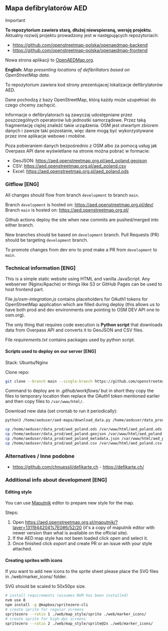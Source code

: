 ## Mapa defibrylatorów AED

> [!IMPORTANT]
> 
> **To repozytorium zawiera starą, dłużej niewspieraną, wersję projektu.** \
> Aktualny rozwój projektu prowadzony jest w następujących repozytoriach:
> 
> - https://github.com/openstreetmap-polska/openaedmap-backend
> - https://github.com/openstreetmap-polska/openaedmap-frontend
>
> Nowa strona aplikacji to [OpenAEDMap.org](https://openaedmap.org).

__English:__ _Map presenting locations of defibrillators based on OpenStreetMap data._

To repozytorium zawiera kod strony prezentujacej lokalizacje defibrylatorów AED.

Dane pochodzą z bazy OpenStreetMap, którą każdy może uzupełniać do czego chcemy zachęcić.

Informacje o defibrylatorach są zawyczaj udostępniane przez poszczególnych operatorów lub jednostki samorządowe.
Przez taką fragmentację ciężej znaleźć takie urządzenia.
OSM jest otwartym zbiorem danych i zawsze taki pozostanie, więc dane mogą być wykorzystywane przez inne aplikacje webowe i mobilne.

Poza pobieraniem danych bezpośrednio z OSM albo za pomocą usług jak Overpass API dane wyświetlane na stronie można pobrać w formacie:
- GeoJSON: https://aed.openstreetmap.org.pl/aed_poland.geojson
- CSV: https://aed.openstreetmap.org.pl/aed_poland.csv
- Excel: https://aed.openstreetmap.org.pl/aed_poland.ods

### Gitflow [ENG]

All changes should flow from branch `development` to branch `main`.

Branch `development` is hosted on: https://aed.openstreetmap.org.pl/dev/
Branch `main` is hosted on: https://aed.openstreetmap.org.pl/

Github actions deploy the site when new commits are pushed/merged into either branch.

New branches should be based on `development` branch.
Pull Requests (PR) should be targeting `development` branch.

To promote changes from dev env to prod make a PR from `development` to `main`.

### Technical information [ENG]

This is a simple static website using HTML and vanilla JavaScript.
Any webserver (Nginx/Apache) or things like S3 or GitHub Pages can be used to host frontend part.

File _js/osm-integration.js_ contains placeholders for OAuth1 tokens for OpenStreetMap application which are filled during deploy (this allows us to have both prod and dev environments one pointing to OSM DEV API one to osm.org).

The only thing that requires code execution is __Python script__ that downloads data from Overpass API and converts it to GeoJSON and CSV files.

File _requirements.txt_ contains packages used by python script.

#### Scripts used to deploy on our server [ENG]

Stack: Ubuntu/Nginx

Clone repo:
```bash
git clone --branch main --single-branch https://github.com/openstreetmap-polska/aed-mapa.git /home/aeduser/aed-mapa/
```

Command to deploy are in _.github/workflows/_ but in short they copy the files to temporary location then replace the OAuth1 token mentioned earlier and then copy files to `/var/www/html/`.

Download new data (set crontab to run it periodically):
```bash
python3 /home/aeduser/aed-mapa/download_data.py /home/aeduser/data_prod/ /home/aeduser/

cp /home/aeduser/data_prod/aed_poland.ods /var/www/html/aed_poland.ods
cp /home/aeduser/data_prod/aed_poland.geojson /var/www/html/aed_poland.geojson
cp /home/aeduser/data_prod/aed_poland_metadata.json /var/www/html/aed_poland_metadata.json
cp /home/aeduser/data_prod/aed_poland.csv /var/www/html/aed_poland.csv
```

### Alternatives / Inne podobne

* https://github.com/chnuessli/defikarte.ch - https://defikarte.ch/


### Additional info about development [ENG]

#### Editing style

You can use [Maputnik](https://maputnik.github.io/) editor to prepare new style for the map.

Steps:
1. Open https://aed.openstreetmap.org.pl/maputnik/?layer=1311944204%7E0#6/52/20 (it's a copy of maputnik editor with newer version than what is available on the official site).
2. If the AED map style has not been loaded click _open_ and select it.
3. Once finished click _export_ and create PR or an issue with your style attached.

#### Creating sprites with icons

If you want to add new icons to the sprite sheet please place the SVG files in ./web/marker_icons/ folder.

SVG should be scaled to 50x50px size.

```bash
# install requirements (assumes NVM has been installed)
nvm use 8
npm install -g @mapbox/spritezero-cli
# create sprite for regular screens
spritezero --ratio 1 ./web/map_style/sprite ./web/marker_icons/
# create sprite for high-dpi screens
spritezero --ratio 2 ./web/map_style/sprite@2x ./web/marker_icons/
```
